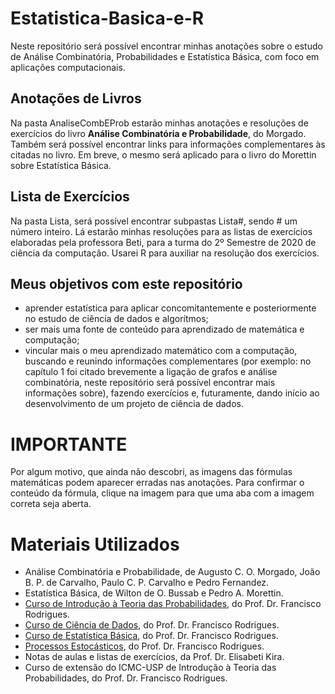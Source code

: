 # Estatistica-Basica-e-R

Neste repositório será possível encontrar minhas anotações sobre o estudo de Análise Combinatória, Probabilidades e Estatística Básica, com
foco em aplicações computacionais.

## Anotações de Livros

Na pasta AnaliseCombEProb estarão minhas anotações e resoluções de exercícios do livro **Análise Combinatória e Probabilidade**, do Morgado. 
Também será possível encontrar links para informações complementares às citadas no livro.
Em breve, o mesmo será aplicado para o livro do Morettin sobre Estatística Básica.

## Lista de Exercícios

Na pasta Lista, será possível encontrar subpastas Lista#, sendo # um número inteiro. Lá estarão minhas resoluções para as listas de exercícios 
elaboradas pela professora Beti, para a turma do 2º Semestre de 2020 de ciência da computação. Usarei R para auxiliar na resolução dos exercícios.

## Meus objetivos com este repositório
* aprender estatística para aplicar concomitantemente e posteriormente no estudo de ciência de dados e algorítmos;
* ser mais uma fonte de conteúdo para aprendizado de matemática e computação;
* vincular mais o meu aprendizado matemático com a computação, buscando e reunindo informações complementares (por exemplo: no capítulo 1 
foi citado brevemente a ligação de grafos e análise combinatória, neste repositório será possível encontrar mais informações sobre), fazendo
exercícios e, futuramente, dando início ao desenvolvimento de um projeto de ciência de dados.

# IMPORTANTE
Por algum motivo, que ainda não descobri, as imagens das fórmulas matemáticas podem aparecer erradas nas anotações. Para confirmar o conteúdo
da fórmula, clique na imagem para que uma aba com a imagem correta seja aberta.

# Materiais Utilizados
* Análise Combinatória e Probabilidade, de Augusto C. O. Morgado, João B. P. de Carvalho, Paulo C. P. Carvalho e Pedro Fernandez.
* Estatística Básica, de Wilton de O. Bussab e Pedro A. Morettin.
* <a href="https://www.youtube.com/playlist?list=PLSc7xcwCGNh3Ls-WARhH54WwiqB91Kyak">Curso de Introdução à Teoria das Probabilidades</a>, do Prof. Dr. Francisco Rodrigues.
* <a href="https://www.youtube.com/playlist?list=PLSc7xcwCGNh1PJrPfLaH4MMjfDl48tmGM">Curso de Ciência de Dados</a>, do Prof. Dr. Francisco Rodrigues.
* <a href="https://www.youtube.com/playlist?list=PLSc7xcwCGNh1nlUYd3NuFDqw3RjnsOowG">Curso de Estatística Básica</a>, do Prof. Dr. Francisco Rodrigues.
* <a href="https://www.youtube.com/playlist?list=PLSc7xcwCGNh0jSylDm0QrDJaFTC3vAbvc">Processos Estocásticos</a>, do Prof. Dr. Francisco Rodrigues.
* Notas de aulas e listas de exercícios, da Prof. Dr. Elisabeti Kira.
* Curso de extensão do ICMC-USP de Introdução à Teoria das Probabilidades, do Prof. Dr. Francisco Rodrigues.
